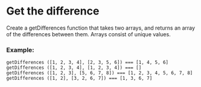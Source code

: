 # Get the difference #

Create a getDifferences function that takes two arrays, and returns an array of the differences between them. Arrays consist of unique values.

### Example: ###

    getDifferences ([1, 2, 3, 4], [2, 3, 5, 6]) === [1, 4, 5, 6]
    getDifferences ([1, 2, 3, 4], [1, 2, 3, 4]) === []
    getDifferences ([1, 2, 3], [5, 6, 7, 8]) === [1, 2, 3, 4, 5, 6, 7, 8]
    getDifferences ([1, 2], [3, 2, 6, 7]) === [1, 3, 6, 7] 
